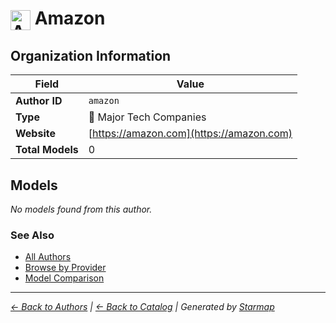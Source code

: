 # <img src="https://raw.githubusercontent.com/agentstation/starmap/master/internal/embedded/logos/amazon.svg" alt="Amazon" width="32" height="32" style="vertical-align: middle;"> Amazon
  
  
  
## Organization Information
  
| Field | Value |
|---------|---------|
| **Author ID** | `amazon` |
| **Type** | 🏢 Major Tech Companies |
| **Website** | [https://amazon.com](https://amazon.com) |
| **Total Models** | 0 |

  
## Models
  
*No models found from this author.*
  
### See Also
  
- [All Authors](../)
- [Browse by Provider](../../providers/)
- [Model Comparison](../../models/)
  
---
*_[← Back to Authors](../) | [← Back to Catalog](../../) | Generated by [Starmap](https://github.com/agentstation/starmap)_*